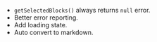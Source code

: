 - `getSelectedBlocks()` always returns `null` error.
- Better error reporting.
- Add loading state.
- Auto convert to markdown.